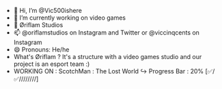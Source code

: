 - 👋 Hi, I’m @Vic500ishere
- 🌱 I’m currently working on video games
- 💞️ Øriflam Studios
- 📫 @oriflamstudios on Instagram and Twitter or @viccinqcents on Instagram
- 😄 Pronouns: He/he
- What's Øriflam ?
It's a structure with a video games studio and our project is an esport team :)
- WORKING ON : ScotchMan : The Lost World
↪ Progress Bar : 20% [✅/✅////////]
